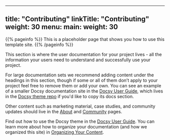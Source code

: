 
---
title: "Contributing"
linkTitle: "Contributing"
weight: 30
menu:
  main:
    weight: 30
---

{{% pageinfo %}}
This is a placeholder page that shows you how to use this template site.
{{% /pageinfo %}}


This section is where the user documentation for your project lives -
all the information your users need to understand and successfully use
your project.

For large documentation sets we recommend adding content under the
headings in this section, though if some or all of them don’t apply to
your project feel free to remove them or add your own. You can see an
example of a smaller Docsy documentation site in the [Docsy User
Guide](https://docsy.dev/docs/), which lives in the [Docsy theme
repo](https://github.com/google/docsy/tree/master/userguide) if you'd
like to copy its docs section.

Other content such as marketing material, case studies, and community
updates should live in the [About](/about/) and
[Community](/community/) pages.

Find out how to use the Docsy theme in the [Docsy User
Guide](https://docsy.dev/docs/). You can learn more about how to
organize your documentation (and how we organized this site) in
[Organizing Your
Content](https://docsy.dev/docs/best-practices/organizing-content/).


